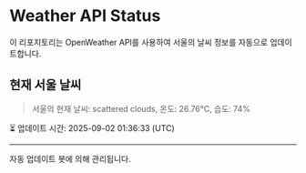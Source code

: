 
# Weather API Status

이 리포지토리는 OpenWeather API를 사용하여 서울의 날씨 정보를 자동으로 업데이트합니다.

## 현재 서울 날씨
> 서울의 현재 날씨: scattered clouds, 온도: 26.76°C, 습도: 74%

⏳ 업데이트 시간: 2025-09-02 01:36:33 (UTC)

---
자동 업데이트 봇에 의해 관리됩니다.
